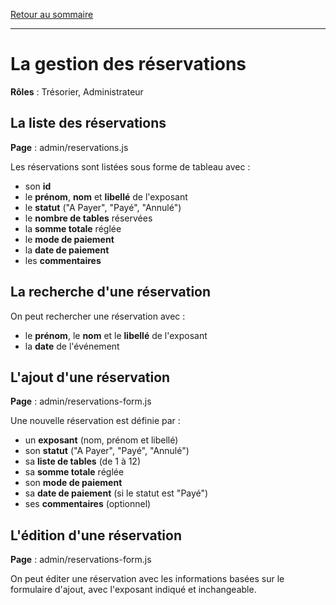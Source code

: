 [Retour au sommaire](README.md)

***

# La gestion des réservations

**Rôles** : Trésorier, Administrateur

## La liste des réservations

**Page** : admin/reservations.js

Les réservations sont listées sous forme de tableau avec :

- son **id**
- le **prénom**, **nom** et **libellé** de l'exposant
- le **statut** ("A Payer", "Payé", "Annulé")
- le **nombre de tables** réservées
- la **somme totale** réglée
- le **mode de paiement**
- la **date de paiement**
- les **commentaires**

## La recherche d'une réservation

On peut rechercher une réservation avec :

- le **prénom**, le **nom** et le **libellé** de l'exposant
- la **date** de l'événement

## L'ajout d'une réservation

**Page** : admin/reservations-form.js

Une nouvelle réservation est définie par :

- un **exposant** (nom, prénom et libellé)
- son **statut** ("A Payer", "Payé", "Annulé")
- sa **liste de tables** (de 1 à 12)
- sa **somme totale** réglée
- son **mode de paiement**
- sa **date de paiement** (si le statut est "Payé")
- ses **commentaires** (optionnel)

## L'édition d'une réservation

**Page** : admin/reservations-form.js

On peut éditer une réservation avec les informations basées sur le formulaire d'ajout, avec l'exposant indiqué et inchangeable.